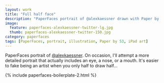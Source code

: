 ```yaml
---
layout: work
title: "Full half face"
description: "PaperFaces portrait of @alexkaessner drawn with Paper by 53 on an iPad."
image: 
  feature: paperfaces-alexkaessner-twitter-lg.jpg
  thumb: paperfaces-alexkaessner-twitter-150.jpg
category: paperfaces
tags: [PaperFaces, portrait, illustration, Paper by 53, iPad art]
---
```


PaperFaces portrait of [@alexkaessner](http://twitter.com/alexkaessner). On occasion, I'll attempt a more detailed portrait that actually includes an eye, a nose, or a mouth. It's easier to fake being an artist when you only half to draw half... 

{% include paperfaces-boilerplate-2.html %}